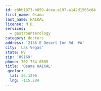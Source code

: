 ```yaml
---
id: e8bb1873-b059-4cea-a197-a142d1565c84
first_name: Osama
last_name: HAIKAL
license: M.D.
services:
  - gastroenterology
category: doctors
address: '2136 E Desert Inn Rd  #A'
city: 'Las Vegas'
state: NV
zip: '89169'
phone: 702-734-0505
title: 'Osama HAIKAL'
_geoloc:
  lat: 36.1296
  lng: -115.284
---
```

